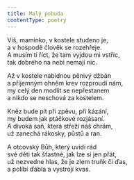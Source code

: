 ```yaml
---
title: Malý pobuda
contentType: poetry
---
```


<section>

Víš, maminko, v kostele studeno je,  
a v hospodě člověk se rozehřeje.  
A musím ti říct, že tam vyjdou mi vstříc,  
tak dobrého na nebi nemají nic.

Až v kostele nabídnou pěnivý džbán  
a příjemným ohněm krev rozproudí nám,  
my celý den modlit se nepřestanem  
a nikdo se neschová za kostelem.

Kněz bude pít při zpěvu, při kázání,  
my budem jak ptáčkové rozjásaní.  
A divoká saň, která střeží náš chrám,  
už zanechá rákosky, půstů a ran.

A otcovský Bůh, který uvidí rád  
své děti tak šťastné, jak lze si jen přát,  
už nezvedne hlas, že je zlem truňk či ďas,  
a políbí ďábla a vystrojí kvas.

</section>
